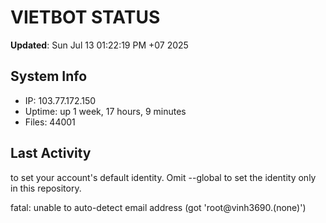 # VIETBOT STATUS
**Updated**: Sun Jul 13 01:22:19 PM +07 2025

## System Info
- IP: 103.77.172.150
- Uptime: up 1 week, 17 hours, 9 minutes
- Files: 44001

## Last Activity

to set your account's default identity.
Omit --global to set the identity only in this repository.

fatal: unable to auto-detect email address (got 'root@vinh3690.(none)')
